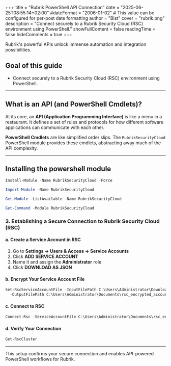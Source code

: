 +++
title = "Rubrik PowerShell API Connection"
date = "2025-06-25T08:55:14+02:00"
#dateFormat = "2006-01-02" # This value can be configured for per-post date formatting
author = "Bist"
cover = "rubrik.png"
description = "Connect securely to a Rubrik Security Cloud (RSC) environment using PowerShell."
showFullContent = false
readingTime = false
hideComments = true
+++


Rubrik's powerful APIs unlock immense automation and integration possibilities. 
## Goal of this guide

- Connect securely to a Rubrik Security Cloud (RSC) environment using PowerShell.

---

## What is an API (and PowerShell Cmdlets)?

At its core, an **API (Application Programming Interface)** is like a menu in a restaurant. It defines a set of rules and protocols for how different software applications can communicate with each other.

**PowerShell Cmdlets** are like simplified order slips. The `RubrikSecurityCloud` PowerShell module provides these cmdlets, abstracting away much of the API complexity.

---

## Installing the powershell module

```powershell
Install-Module -Name RubrikSecurityCloud -Force

Import-Module -Name RubrikSecurityCloud

Get-Module -ListAvailable -Name RubrikSecurityCloud

Get-Command -Module RubrikSecurityCloud
```

### 3. Establishing a Secure Connection to Rubrik Security Cloud (RSC)

#### a. Create a Service Account in RSC

1. Go to **Settings → Users & Access → Service Accounts**
2. Click **ADD SERVICE ACCOUNT**
3. Name it and assign the **Administrator** role
4. Click **DOWNLOAD AS JSON**

#### b. Encrypt Your Service Account File

```powershell
Set-RscServiceAccountFile -InputFilePath C:\Users\Administrator\Downloads\power_shell_lab_account.json `
  -OutputFilePath C:\Users\Administrator\Documents\rsc_encrypted_account.bin
```

#### c. Connect to RSC

```powershell
Connect-Rsc -ServiceAccountFile C:\Users\Administrator\Documents\rsc_encrypted_account.bin
```

#### d. Verify Your Connection

```powershell
Get-RscCluster
```

---

This setup confirms your secure connection and enables API-powered PowerShell workflows for Rubrik.

